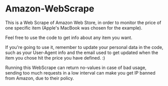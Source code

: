 # Amazon-WebScrape

This is a Web Scrape of Amazon Web Store, in order to monitor the price of one specific item (Apple's MacBook was chosen for the example).

Feel free to use the code to get info about any item you want.

If you're going to use it, remember to update your personal data in the code, such as your User-Agent info and the email used to get updated when the item you chose 
hit the price you have defined. :)

Running this WebScrape can return no-values in case of bad usage, sending too much requests in a low interval can make you get IP banned from Amazon, due to their policy.
